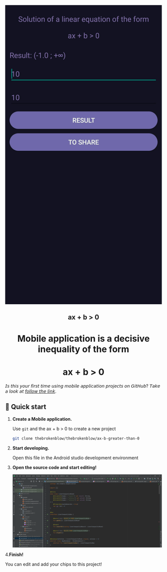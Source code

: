 <div style="text-align: center;">
    <img alt="Main Activity" align="center" src="https://github.com/thebrokenblow/ax-b-greater-than-0/blob/master/photo/Screenshot.jpg?raw=true"/>
</div> 

<h2 align="center"> ax + b > 0 </h2>

<h1 align="center"> Mobile application is a decisive inequality of the form</h1>
<h1 align="center"> ax + b > 0 </h1>


𝘐𝘴 𝘵𝘩𝘪𝘴 𝘺𝘰𝘶𝘳 𝘧𝘪𝘳𝘴𝘵 𝘵𝘪𝘮𝘦 𝘶𝘴𝘪𝘯𝘨 𝘮𝘰𝘣𝘪𝘭𝘦 𝘢𝘱𝘱𝘭𝘪𝘤𝘢𝘵𝘪𝘰𝘯 𝘱𝘳𝘰𝘫𝘦𝘤𝘵𝘴 𝘰𝘯 𝘎𝘪𝘵𝘏𝘶𝘣? 𝘛𝘢𝘬𝘦 𝘢 𝘭𝘰𝘰𝘬 𝘢𝘵 [𝘧𝘰𝘭𝘭𝘰𝘸 𝘵𝘩𝘦 𝘭𝘪𝘯𝘬](https://github.com/thebrokenblow/ax-b-greater-than-0).

## 🚀 Quick start

1. **Create a Mobile application.**

    Use `git` and the ax + b > 0 to create a new project

    ```sh
    git clone thebrokenblow/thebrokenblow/ax-b-greater-than-0
    ```

2. **Start developing.**

    Open this file in the Android studio development environment


3. **Open the source code and start editing!**

    <img alt="IDE" align="center" src="https://github.com/thebrokenblow/ax-b-greater-than-0/blob/master/photo/IDE.PNG?raw=true" />

4.**Finish!**

   You can edit and add your chips to this project!